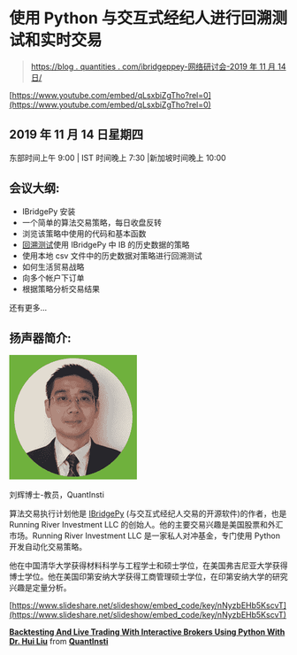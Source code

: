 # 使用 Python 与交互式经纪人进行回溯测试和实时交易

> [https://blog . quantities . com/ibridgeppey-网络研讨会-2019 年 11 月 14 日/](https://blog.quantinsti.com/ibridgepy-webinar-14-november-2019/)

[https://www.youtube.com/embed/qLsxbiZgTho?rel=0](https://www.youtube.com/embed/qLsxbiZgTho?rel=0)

## **2019 年 11 月 14 日星期四**

东部时间上午 9:00 | IST 时间晚上 7:30 |新加坡时间晚上 10:00

## 会议大纲:

*   IBridgePy 安装
*   一个简单的算法交易策略，每日收盘反转
*   浏览该策略中使用的代码和基本函数
*   [回溯测试](/backtesting/)使用 IBridgePy 中 IB 的历史数据的策略
*   使用本地 csv 文件中的历史数据对策略进行回溯测试
*   如何生活贸易战略
*   向多个帐户下订单
*   根据策略分析交易结果

还有更多...

## 扬声器简介:

![](img/dbd5b3ce9d7c3867f8ba202da7103ae2.png)

刘辉博士-教员，QuantInsti

算法交易执行计划他是 [IBridgePy](https://quantra.quantinsti.com/course/Automated-Trading-IBridgePY-Interactive-Brokers-Platform) (与交互式经纪人交易的开源软件)的作者，也是 Running River Investment LLC 的创始人。他的主要交易兴趣是美国股票和外汇市场。Running River Investment LLC 是一家私人对冲基金，专门使用 Python 开发自动化交易策略。

他在中国清华大学获得材料科学与工程学士和硕士学位，在美国弗吉尼亚大学获得博士学位。他在美国印第安纳大学获得工商管理硕士学位，在印第安纳大学的研究兴趣是定量分析。



[https://www.slideshare.net/slideshow/embed_code/key/nNyzbEHb5KscvT](https://www.slideshare.net/slideshow/embed_code/key/nNyzbEHb5KscvT)

**[Backtesting And Live Trading With Interactive Brokers Using Python With Dr. Hui Liu](https://www.slideshare.net/QuantInsti/backtesting-and-live-trading-with-interactive-brokers-using-python-with-dr-hui-liu "Backtesting And Live Trading With Interactive Brokers Using Python With Dr. Hui Liu")** from **[QuantInsti](https://www.slideshare.net/QuantInsti)**
